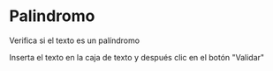 # Palindromo
 Verifica si el texto es un palíndromo

Inserta el texto en la caja de texto y después clic en el botón "Validar"
